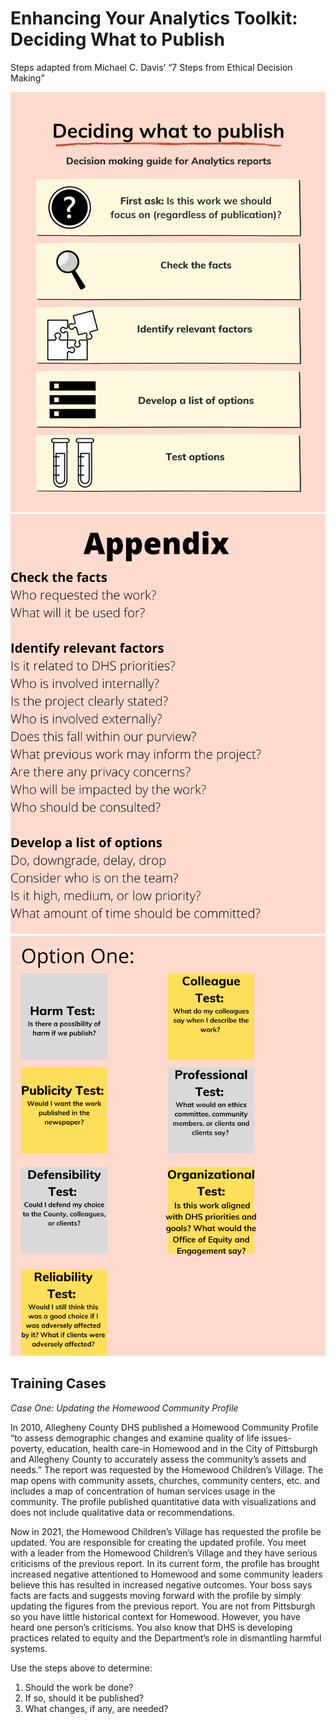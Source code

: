# Enhancing Your Analytics Toolkit: Deciding What to Publish
Steps adapted from Michael C. Davis’ “7 Steps from Ethical Decision Making”

![Alignment](https://github.com/slperry6/Perry-GIS-Portfolio/blob/main/Images/Alignment%20Opportunity.png)
![Appendix](https://github.com/slperry6/Perry-GIS-Portfolio/blob/main/Images/Appendix.png?raw=true)
![Test](https://github.com/slperry6/Perry-GIS-Portfolio/blob/main/Images/Test%20.png?raw=true)


## Training Cases

*Case One: Updating the Homewood Community Profile*

In 2010, Allegheny County DHS published a Homewood Community Profile “to assess demographic changes and examine quality of life issues-poverty, education, health care-in Homewood and in the City of Pittsburgh and Allegheny County to accurately assess the community’s assets and needs.” The report was requested by the Homewood Children’s Village. The map opens with community assets, churches, community centers, etc. and includes a map of concentration of human services usage in the community. The profile published quantitative data with visualizations and does not include qualitative data or recommendations. 

Now in 2021, the Homewood Children’s Village has requested the profile be updated. You are responsible for creating the updated profile. You meet with a leader from the Homewood Children’s Village and they have serious criticisms of the previous report. In its current form, the profile has brought increased negative attentioned to Homewood and some community leaders believe this has resulted in increased negative outcomes. Your boss says facts are facts and suggests moving forward with the profile by simply updating the figures from the previous report. You are not from Pittsburgh so you have little historical context for Homewood. However, you have heard one person’s criticisms. You also know that DHS is developing practices related to equity and the Department’s role in dismantling harmful systems.

Use the steps above to determine:

1. Should the work be done?
1. If so, should it be published?
1. What changes, if any, are needed?
